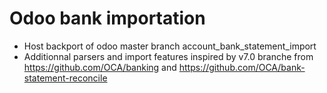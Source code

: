 Odoo bank importation
=====================

* Host backport of odoo master branch account_bank_statement_import
* Additionnal parsers and import features inspired by v7.0 branche from https://github.com/OCA/banking and https://github.com/OCA/bank-statement-reconcile

